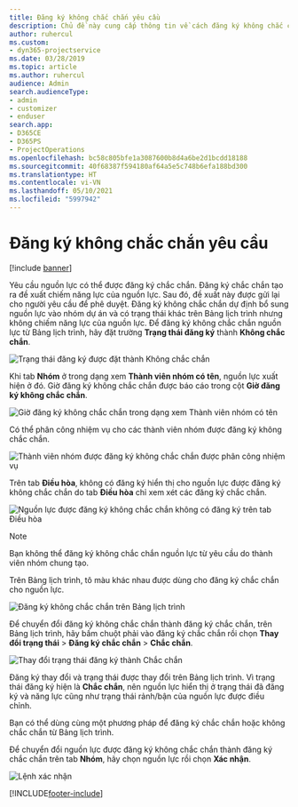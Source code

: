 ```yaml
---
title: Đăng ký không chắc chắn yêu cầu
description: Chủ đề này cung cấp thông tin về cách đăng ký không chắc chắn yêu cầu.
author: ruhercul
ms.custom:
- dyn365-projectservice
ms.date: 03/28/2019
ms.topic: article
ms.author: ruhercul
audience: Admin
search.audienceType:
- admin
- customizer
- enduser
search.app:
- D365CE
- D365PS
- ProjectOperations
ms.openlocfilehash: bc58c805bfe1a3087600b8d4a6be2d1bcdd18188
ms.sourcegitcommit: 40f68387f594180af64a5e5c748b6efa188bd300
ms.translationtype: HT
ms.contentlocale: vi-VN
ms.lasthandoff: 05/10/2021
ms.locfileid: "5997942"
---
```

# <a name="soft-book-requirements"></a>Đăng ký không chắc chắn yêu cầu

[!include [banner](../includes/psa-now-project-operations.md)]

Yêu cầu nguồn lực có thể được đăng ký chắc chắn. Đăng ký chắc chắn tạo ra đề xuất chiếm năng lực của nguồn lực. Sau đó, đề xuất này được gửi lại cho người yêu cầu để phê duyệt. Đăng ký không chắc chắn dự định bổ sung nguồn lực vào nhóm dự án và có trạng thái khác trên Bảng lịch trình nhưng không chiếm năng lực của nguồn lực. Để đăng ký không chắc chắn nguồn lực từ Bảng lịch trình, hãy đặt trường **Trạng thái đăng ký** thành **Không chắc chắn**.

![Trạng thái đăng ký được đặt thành Không chắc chắn](media/Resource-Management-image77.png)

Khi tab **Nhóm** ở trong dạng xem **Thành viên nhóm có tên**, nguồn lực xuất hiện ở đó. Giờ đăng ký không chắc chắn được báo cáo trong cột **Giờ đăng ký không chắc chắn**.

![Giờ đăng ký không chắc chắn trong dạng xem Thành viên nhóm có tên](media/Resource-Management-image78.png)

Có thể phân công nhiệm vụ cho các thành viên nhóm được đăng ký không chắc chắn.

![Thành viên nhóm được đăng ký không chắc chắn được phân công nhiệm vụ](media/Resource-Management-image79.png)

Trên tab **Điều hòa**, không có đăng ký hiển thị cho nguồn lực được đăng ký không chắc chắn do tab **Điều hòa** chỉ xem xét các đăng ký chắc chắn.

![Nguồn lực được đăng ký không chắc chắn không có đăng ký trên tab Điều hòa](media/Resource-Management-image80.png)

> [!NOTE]
> Bạn không thể đăng ký không chắc chắn nguồn lực từ yêu cầu do thành viên nhóm chung tạo.

Trên Bảng lịch trình, tô màu khác nhau được dùng cho đăng ký chắc chắn cho nguồn lực.

![Đăng ký không chắc chắn trên Bảng lịch trình](media/Resource-Management-image81.png)

Để chuyển đổi đăng ký không chắc chắn thành đăng ký chắc chắn, trên Bảng lịch trình, hãy bấm chuột phải vào đăng ký chắc chắn rồi chọn **Thay đổi trạng thái** \> **Đăng ký chắc chắn** \> **Chắc chắn**.

![Thay đổi trạng thái đăng ký thành Chắc chắn](media/Resource-Management-image82.png)

Đăng ký thay đổi và trạng thái được thay đổi trên Bảng lịch trình. Vì trạng thái đăng ký hiện là **Chắc chắn**, nên nguồn lực hiển thị ở trạng thái đã đăng ký và năng lực cũng như trạng thái rảnh/bận của nguồn lực được điều chỉnh.

Bạn có thể dùng cùng một phương pháp để đăng ký chắc chắn hoặc không chắc chắn từ Bảng lịch trình.

Để chuyển đổi nguồn lực được đăng ký không chắc chắn thành đăng ký chắc chắn trên tab **Nhóm**, hãy chọn nguồn lực rồi chọn **Xác nhận**.

![Lệnh xác nhận](media/Resource-Management-image83.png)


[!INCLUDE[footer-include](../includes/footer-banner.md)]